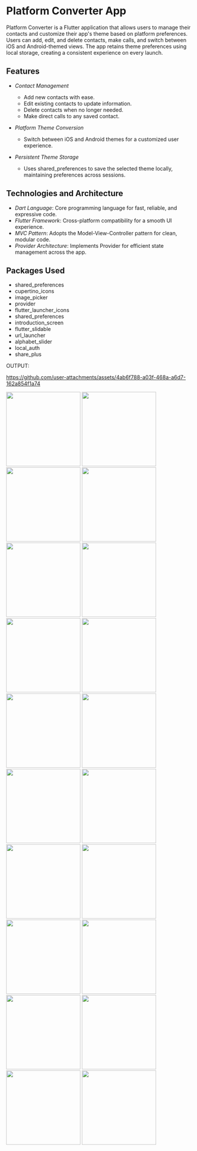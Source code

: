 # Platform Converter App

Platform Converter is a Flutter application that allows users to manage their contacts and customize their app's theme based on platform preferences. Users can add, edit, and delete contacts, make calls, and switch between iOS and Android-themed views. The app retains theme preferences using local storage, creating a consistent experience on every launch.

## Features

- *Contact Management*
  - Add new contacts with ease.
  - Edit existing contacts to update information.
  - Delete contacts when no longer needed.
  - Make direct calls to any saved contact.

- *Platform Theme Conversion*
  - Switch between iOS and Android themes for a customized user experience.

- *Persistent Theme Storage*
  - Uses shared_preferences to save the selected theme locally, maintaining preferences across sessions.

## Technologies and Architecture

- *Dart Language*: Core programming language for fast, reliable, and expressive code.
- *Flutter Framework*: Cross-platform compatibility for a smooth UI experience.
- *MVC Pattern*: Adopts the Model-View-Controller pattern for clean, modular code.
- *Provider Architecture*: Implements Provider for efficient state management across the app.

## Packages Used

- shared_preferences
- cupertino_icons
- image_picker
- provider
- flutter_launcher_icons
- shared_preferences
- introduction_screen
- flutter_slidable
- url_launcher
- alphabet_slider
- local_auth
- share_plus

OUTPUT:

https://github.com/user-attachments/assets/4ab6f788-a03f-468a-a6d7-162a854f1a74





<img src = "" width="200">
<img src = "" width="200">
<img src = "" width="200">
<img src = "" width="200">
<img src = "" width="200">
<img src = "" width="200">
<img src = "" width="200">
<img src = "" width="200">
<img src = "" width="200">
<img src = "" width="200">
<img src = "" width="200">
<img src = "" width="200">
<img src = "" width="200">
<img src = "" width="200">
<img src = "" width="200">
<img src = "" width="200">
<img src = "" width="200">
<img src = "" width="200">
<img src = "" width="200">
<img src = "" width="200">
